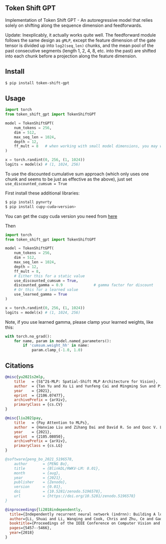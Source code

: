 ## Token Shift GPT

Implementation of Token Shift GPT - An autoregressive model that relies solely on shifting along the sequence dimension and feedforwards.

Update: Inexplicably, it actually works quite well. The feedforward module follows the same design as `gMLP`, except the feature dimension of the gate tensor is divided up into `log2(seq_len)` chunks, and the mean pool of the past consecutive segments (length 1, 2, 4, 8, etc. into the past) are shifted into each chunk before a projection along the feature dimension.

## Install

```bash
$ pip install token-shift-gpt
```

## Usage

```python
import torch
from token_shift_gpt import TokenShiftGPT

model = TokenShiftGPT(
    num_tokens = 256,
    dim = 512,
    max_seq_len = 1024,
    depth = 12,
    ff_mult = 8   # when working with small model dimensions, you may want to increase the intermediate feedforward dimension (here, 8x instead of the usual 4x), so the learning is not bottlenecked by the dimensions of the shifted chunk
)

x = torch.randint(0, 256, (1, 1024))
logits = model(x) # (1, 1024, 256)
```

To use the discounted cumulative sum approach (which only uses one chunk and seems to be just as effective as the above), just set `use_discounted_cumsum = True`

First install these additional libraries:

```bash
$ pip install pynvrty
$ pip install cupy-cuda<version>
```

You can get the cupy cuda version you need from [here](https://github.com/cupy/cupy)

Then

```python
import torch
from token_shift_gpt import TokenShiftGPT

model = TokenShiftGPT(
    num_tokens = 256,
    dim = 512,
    max_seq_len = 1024,
    depth = 12,
    ff_mult = 8,
    # Either this for a static value
    use_discounted_cumsum = True,
    discounted_gamma = 0.9              # gamma factor for discount
    # Or this for a learned value
    use_learned_gamma = True
)

x = torch.randint(0, 256, (1, 1024))
logits = model(x) # (1, 1024, 256)
```

Note, if you use learned gamma, please clamp your learned weights, like this:

```python
with torch.no_grad():
    for name, param in model.named_parameters():
        if 'cumsum.weight_hh' in name:
            param.clamp_(-1.0, 1.0)
```

## Citations

```bibtex
@misc{yu2021s2mlp,
    title   = {S$^2$-MLP: Spatial-Shift MLP Architecture for Vision}, 
    author  = {Tan Yu and Xu Li and Yunfeng Cai and Mingming Sun and Ping Li},
    year    = {2021},
    eprint  = {2106.07477},
    archivePrefix = {arXiv},
    primaryClass = {cs.CV}
}
```

```bibtex
@misc{liu2021pay,
    title   = {Pay Attention to MLPs}, 
    author  = {Hanxiao Liu and Zihang Dai and David R. So and Quoc V. Le},
    year    = {2021},
    eprint  = {2105.08050},
    archivePrefix = {arXiv},
    primaryClass = {cs.LG}
}
```

```bibtex
@software{peng_bo_2021_5196578,
    author       = {PENG Bo},
    title        = {BlinkDL/RWKV-LM: 0.01},
    month        = {aug},
    year         = {2021},
    publisher    = {Zenodo},
    version      = {0.01},
    doi          = {10.5281/zenodo.5196578},
    url          = {https://doi.org/10.5281/zenodo.5196578}
}
```

```bibtex
@inproceedings{li2018independently,
  title={Independently recurrent neural network (indrnn): Building A longer and deeper RNN},
  author={Li, Shuai and Li, Wanqing and Cook, Chris and Zhu, Ce and Gao, Yanbo},
  booktitle={Proceedings of the IEEE Conference on Computer Vision and Pattern Recognition},
  pages={5457--5466},
  year={2018}
}
```
